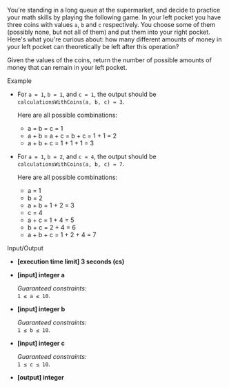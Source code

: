 
You're standing in a long queue at the supermarket, and decide to practice your math skills by playing the following game. In your left pocket you have three coins with values  `a`,  `b`  and  `c`  respectively. You choose some of them (possibly none, but not all of them) and put them into your right pocket. Here's what you're curious about: how many different amounts of money in your left pocket can theoretically be left after this operation?

Given the values of the coins, return the number of possible amounts of money that can remain in your left pocket.

Example

-   For  `a = 1`,  `b = 1`, and  `c = 1`, the output should be  
    `calculationsWithCoins(a, b, c) = 3`.
    
    Here are all possible combinations:
    * a = b = c = 1 
    * a + b = a + c = b + c = 1 + 1 = 2 
    * a + b + c = 1 + 1 + 1 = 3 

-   For  `a = 1`,  `b = 2`, and  `c = 4`, the output should be  
    `calculationsWithCoins(a, b, c) = 7`.
    
    Here are all possible combinations:
    * a = 1 
    * b = 2 
    * a + b = 1 + 2 = 3 
    * c = 4 
    * a + c = 1 + 4 = 5 
    * b + c = 2 + 4 = 6 
    * a + b + c = 1 + 2 + 4 = 7 

Input/Output

-   **[execution time limit] 3 seconds (cs)**
    
-   **[input] integer a**
    
    _Guaranteed constraints:_  
    `1 ≤ a ≤ 10`.
    
-   **[input] integer b**
    
    _Guaranteed constraints:_  
    `1 ≤ b ≤ 10`.
    
-   **[input] integer c**
    
    _Guaranteed constraints:_  
    `1 ≤ c ≤ 10`.
    
-   **[output] integer**